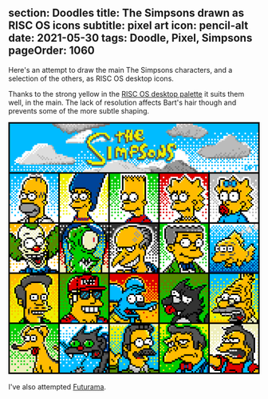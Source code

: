 section: Doodles
title: The Simpsons drawn as RISC OS icons
subtitle: pixel art
icon: pencil-alt
date: 2021-05-30
tags: Doodle, Pixel, Simpsons
pageOrder: 1060
----

Here's an attempt to draw the main The Simpsons characters, and a selection of the others, as RISC OS desktop icons.

Thanks to the strong yellow in the [RISC OS desktop palette](https://lospec.com/palette-list/risc-os) it suits them well, in the main. The lack of resolution affects Bart's hair though and prevents some of the more subtle shaping.

![Simpsons](icons/simpsons24.png)

I've also attempted [Futurama](futurama-icons.html).
